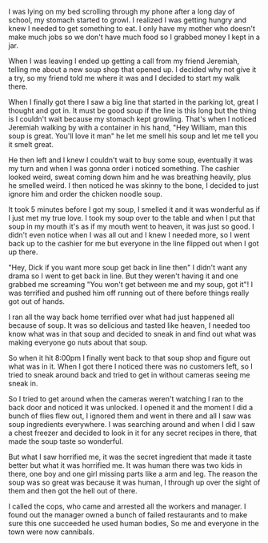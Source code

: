 I was lying on my bed scrolling through my phone after a long day of school, my stomach started to growl. I realized I was getting hungry and knew I needed to get something to eat. I only have my mother who doesn't make much jobs so we don't have much food so I grabbed money I kept in a jar.

 When I was leaving I ended up getting a call from my friend Jeremiah, telling me about a new soup shop that opened up. I decided why not give it a try, so my friend told me where it was and I decided to start my walk there. 

When I finally got there I saw a big line that started in the parking lot, great I thought and got in. It must be good soup if the line is this long but the thing is I couldn't wait because my stomach kept growling. That's when I noticed Jeremiah walking by with a container in his hand, "Hey William, man this soup is great. You'll love it man" he let me smell his soup and let me tell you it smelt great.

He then left and I knew I couldn't wait to buy some soup, eventually it was my turn and when I was gonna order i noticed something. The cashier looked weird, sweat coming down him and he was breathing heavily, plus he smelled weird. I then noticed he was skinny to the bone, I decided to just ignore him and order the chicken noodle soup.

It took 5 minutes before I got my soup, I smelled it and it was wonderful as if I just met my true love. I took my soup over to the table and when I put that soup in my mouth it's as if  my mouth went to heaven, it was just so good. I didn't even notice when I was all out and I knew I needed more, so I went back up to the cashier for me but everyone in the line flipped out when I got up there.

"Hey, Dick if you want more soup get back in line then" I didn't want any drama so I went to get back in line. But they weren't having it and one grabbed me screaming "You won't get between me and my soup, got it"! I was terrified and pushed him off running out of there before things really got out of hands.

I ran all the way back home terrified over what had just happened all because of soup. It was so delicious and tasted like heaven, I needed too know what was in that soup and decided to sneak in and find out what was making everyone go nuts about that soup.

So when it hit 8:00pm I finally went back to that soup shop and figure out what was in it. When I got there I noticed there was no customers left, so I tried to sneak around back and tried to get in without cameras seeing me sneak in. 

So I tried to get around when the cameras weren't watching I ran to the back door and noticed it was unlocked. I opened it and the moment I did a bunch of flies flew out, I ignored them and went in there and all I saw was soup ingredients everywhere. I was searching around and when I did I saw a chest freezer and decided to look in it for any secret recipes in there, that made the soup taste so wonderful.   

But what I saw horrified me, it was the secret ingredient that made it taste better but what it was horrified me. It was human there was two kids in there, one boy and one girl missing parts like a arm and leg. The reason the soup was so great was because it was human, I through up over the sight of them and then got the hell out of there.

I called the cops, who came and arrested all the workers and manager. I found out the manager owned a bunch of failed restaurants and to make sure this one succeeded he used human bodies, So me and everyone in the town were now cannibals.